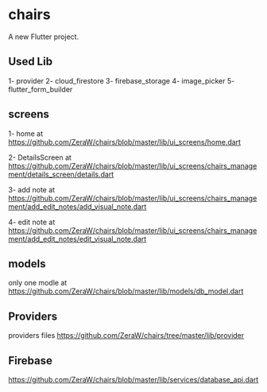 # chairs

A new Flutter project.

## Used Lib

1- provider
2- cloud_firestore
3- firebase_storage
4- image_picker
5- flutter_form_builder

## screens 

1- home at https://github.com/ZeraW/chairs/blob/master/lib/ui_screens/home.dart

2- DetailsScreen at https://github.com/ZeraW/chairs/blob/master/lib/ui_screens/chairs_management/details_screen/details.dart

3- add note at https://github.com/ZeraW/chairs/blob/master/lib/ui_screens/chairs_management/add_edit_notes/add_visual_note.dart

4- edit note at https://github.com/ZeraW/chairs/blob/master/lib/ui_screens/chairs_management/add_edit_notes/edit_visual_note.dart


## models 

only one modle at https://github.com/ZeraW/chairs/blob/master/lib/models/db_model.dart

## Providers

providers files https://github.com/ZeraW/chairs/tree/master/lib/provider

## Firebase

https://github.com/ZeraW/chairs/blob/master/lib/services/database_api.dart
